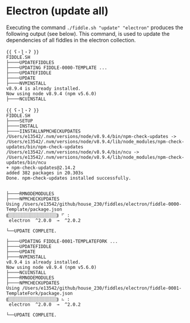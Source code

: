 Electron (update all)
======

Executing the command `./fiddle.sh "update" "electron"` produces the following output 
(see below).  This command, is used to update the dependencies of all fiddles in the electron collection. 

    {{ ʕ・ɭ・ʔ }}
    FIDDLE.SH
    ├────UPDATEFIDDLES
    ├────UPDATING FIDDLE-0000-TEMPLATE ...
    ├────UPDATEFIDDLE
    ├────UPDATE
    ├────NVMINSTALL
    v8.9.4 is already installed.
    Now using node v8.9.4 (npm v5.6.0)
    ├────NCUINSTALL
    
    {{ ʕ・ɭ・ʔ }}
    FIDDLE.SH
    ├────SETUP
    ├────INSTALL
    ├────IINSTALLNPMCHECKUPDATES
    /Users/e13542/.nvm/versions/node/v8.9.4/bin/npm-check-updates -> /Users/e13542/.nvm/versions/node/v8.9.4/lib/node_modules/npm-check-updates/bin/npm-check-updates
    /Users/e13542/.nvm/versions/node/v8.9.4/bin/ncu -> /Users/e13542/.nvm/versions/node/v8.9.4/lib/node_modules/npm-check-updates/bin/ncu
    + npm-check-updates@2.14.2
    added 382 packages in 20.303s
    Done. npm-check-updates installed successfully.
    
    
    ├────RMNODEMODULES
    ├────NPMCHECKUPDATES
    Using /Users/e13542/github/house_230/fiddles/electron/fiddle-0000-Template/package.json
    ⸨░░░░░░░░░░░░░░░░░░⸩ ⠋ :
     electron  ^2.0.0  →  ^2.0.2
    
    └──UPDATE COMPLETE.
    
    ├────UPDATING FIDDLE-0001-TEMPLATEFORK ...
    ├────UPDATEFIDDLE
    ├────UPDATE
    ├────NVMINSTALL
    v8.9.4 is already installed.
    Now using node v8.9.4 (npm v5.6.0)
    ├────NCUINSTALL
    ├────RMNODEMODULES
    ├────NPMCHECKUPDATES
    Using /Users/e13542/github/house_230/fiddles/electron/fiddle-0001-TemplateFork/package.json
    ⸨░░░░░░░░░░░░░░░░░░⸩ ⠦ :
     electron  ^2.0.0  →  ^2.0.2
    
    └──UPDATE COMPLETE.
    
    
